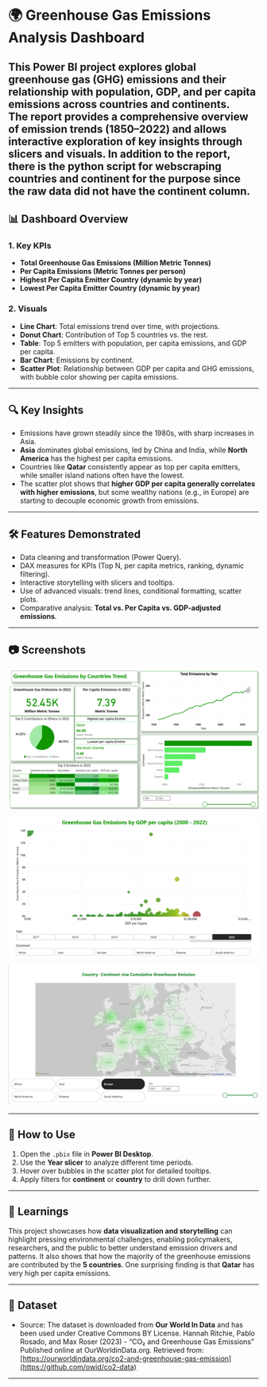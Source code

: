 # 🌍 Greenhouse Gas Emissions Analysis Dashboard

This Power BI project explores **global greenhouse gas (GHG) emissions** and their relationship with **population, GDP, and per capita emissions** across countries and continents.  
The report provides a **comprehensive overview of emission trends (1850–2022)** and allows interactive exploration of key insights through slicers and visuals.
In addition to the report, there is the python script for webscraping countries and continent for the purpose since the raw data did not have the continent column.
---

## 📊 Dashboard Overview

### 1. **Key KPIs**
- **Total Greenhouse Gas Emissions (Million Metric Tonnes)**  
- **Per Capita Emissions (Metric Tonnes per person)**  
- **Highest Per Capita Emitter Country (dynamic by year)**  
- **Lowest Per Capita Emitter Country (dynamic by year)**  

### 2. **Visuals**
- **Line Chart**: Total emissions trend over time, with projections.  
- **Donut Chart**: Contribution of Top 5 countries vs. the rest.  
- **Table**: Top 5 emitters with population, per capita emissions, and GDP per capita.  
- **Bar Chart**: Emissions by continent.  
- **Scatter Plot**: Relationship between GDP per capita and GHG emissions, with bubble color showing per capita emissions.  


---

## 🔍 Key Insights
- Emissions have grown steadily since the 1980s, with sharp increases in Asia.  
- **Asia** dominates global emissions, led by China and India, while **North America** has the highest per capita emissions.  
- Countries like **Qatar** consistently appear as top per capita emitters, while smaller island nations often have the lowest.  
- The scatter plot shows that **higher GDP per capita generally correlates with higher emissions**, but some wealthy nations (e.g., in Europe) are starting to decouple economic growth from emissions.  

---

## 🛠️ Features Demonstrated
- Data cleaning and transformation (Power Query).  
- DAX measures for KPIs (Top N, per capita metrics, ranking, dynamic filtering).  
- Interactive storytelling with slicers and tooltips.  
- Use of advanced visuals: trend lines, conditional formatting, scatter plots.  
- Comparative analysis: **Total vs. Per Capita vs. GDP-adjusted emissions**.  

---

## 📷 Screenshots

![KPIs and trends](images/KPIs.png)

![Scatterplot comparing GDP per capita with Emissions alongwith Per capita Emissions for a chosen year](images/scatterplot.png)

![Map showing the total Greenhouse Emissions for Continents and Countries for chosen interval of year](images/map.png)


---

## 🚀 How to Use
1. Open the `.pbix` file in **Power BI Desktop**.  
2. Use the **Year slicer** to analyze different time periods.  
3. Hover over bubbles in the scatter plot for detailed tooltips.  
4. Apply filters for **continent** or **country** to drill down further.  

---

## 📖 Learnings
This project showcases how **data visualization and storytelling** can highlight pressing environmental challenges, enabling policymakers, researchers, and the public to better understand emission drivers and patterns. It also shows that how the majority of the greenhouse emissions are contributed by the **5 countries**. One surprising finding is that **Qatar** has very high per capita emissions.

---

## 📎 Dataset
- Source: The dataset is downloaded from **Our World In Data** and has been used under Creative Commons BY License. Hannah Ritchie, Pablo Rosado, and Max Roser (2023) - “CO₂ and Greenhouse Gas Emissions” Published online at OurWorldinData.org. Retrieved from: [https://ourworldindata.org/co2-and-greenhouse-gas-emission](https://github.com/owid/co2-data)

---
